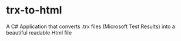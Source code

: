 # trx-to-html
A C# Application that converts .trx files (Microsoft Test Results) into a beautiful readable Html file
